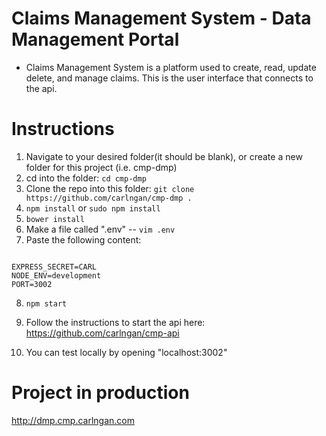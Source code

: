# Claims Management System  - Data Management Portal
* Claims Management System is a platform used to create, read, update delete, and manage claims. This is the user interface that connects to the api.

# Instructions
1. Navigate to your desired folder(it should be blank), or create a new folder for this project (i.e. cmp-dmp)
2. cd into the folder: `cd cmp-dmp`
3. Clone the repo into this folder: `git clone https://github.com/carlngan/cmp-dmp .`
4. `npm install` or `sudo npm install`
5. `bower install`
6. Make a file called ".env" -- `vim .env`
7. Paste the following content:
```

EXPRESS_SECRET=CARL
NODE_ENV=development
PORT=3002

```
8. `npm start`

9.  Follow the instructions to start the api here: https://github.com/carlngan/cmp-api

10.  You can test locally by opening "localhost:3002"

# Project in production
http://dmp.cmp.carlngan.com